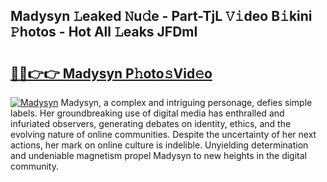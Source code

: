 ## Madysyn 𝙻eaked 𝙽u𝚍e - Part-TjL 𝚅𝚒deo B𝚒kini 𝙿hotos - Hot All 𝙻eaks JFDmI

# <h2><a href="http://ld1rg6q.urlbe.top/?page=Madysyn">🔗🔗👉👉 Madysyn P𝚑oto𝚜Vid𝚎o</a></h2>

[![Madysyn](https://i.imgur.com/eBuTRDB.gif)](http://ld1rg6q.urlbe.top/?page=Madysyn)
Madysyn, a complex and intriguing personage, defies simple labels. Her groundbreaking use of digital media has enthralled and infuriated observers, generating debates on identity, ethics, and the evolving nature of online communities. Despite the uncertainty of her next actions, her mark on online culture is indelible. Unyielding determination and undeniable magnetism propel Madysyn to new heights in the digital community.
